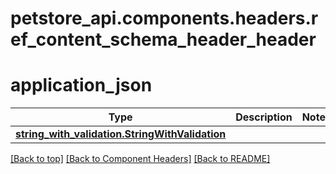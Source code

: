 # petstore_api.components.headers.ref_content_schema_header_header

# application_json
Type | Description  | Notes
------------- | ------------- | -------------
[**string_with_validation.StringWithValidation**](../../components/schema/string_with_validation.StringWithValidation.md) |  | 


[[Back to top]](#top) [[Back to Component Headers]](../../../README.md#Component-Headers) [[Back to README]](../../../README.md)
